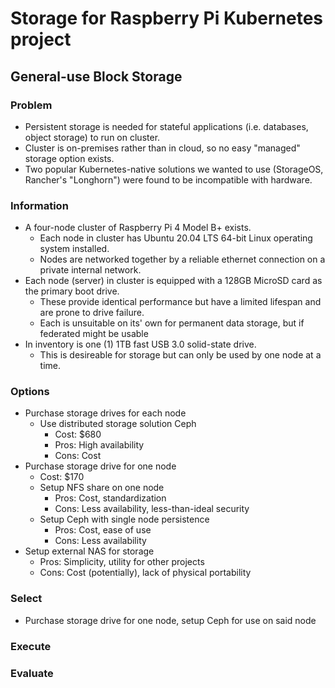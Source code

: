 # Storage for Raspberry Pi Kubernetes project

## General-use Block Storage

### Problem

- Persistent storage is needed for stateful applications (i.e. databases, object storage) to run on cluster.
- Cluster is on-premises rather than in cloud, so no easy "managed" storage option exists.
- Two popular Kubernetes-native solutions we wanted to use (StorageOS, Rancher's "Longhorn") were found to be incompatible with hardware.

### Information

- A four-node cluster of Raspberry Pi 4 Model B+ exists.
  - Each node in cluster has Ubuntu 20.04 LTS 64-bit Linux operating system installed.
  - Nodes are networked together by a reliable ethernet connection on a private internal network.
- Each node (server) in cluster is equipped with a 128GB MicroSD card as the primary boot drive.
  - These provide identical performance but have a limited lifespan and are prone to drive failure.
  - Each is unsuitable on its' own for permanent data storage, but if federated might be usable
- In inventory is one (1) 1TB fast USB 3.0 solid-state drive.
  - This is desireable for storage but can only be used by one node at a time.

### Options

- Purchase storage drives for each node
  - Use distributed storage solution Ceph
    - Cost: $680
    - Pros: High availability
    - Cons: Cost
- Purchase storage drive for one node
  - Cost: $170
  - Setup NFS share on one node
    - Pros: Cost, standardization
    - Cons: Less availability, less-than-ideal security
  - Setup Ceph with single node persistence
    - Pros: Cost, ease of use
    - Cons: Less availability
- Setup external NAS for storage
  - Pros: Simplicity, utility for other projects
  - Cons: Cost (potentially), lack of physical portability

### Select

- Purchase storage drive for one node, setup Ceph for use on said node

### Execute

### Evaluate